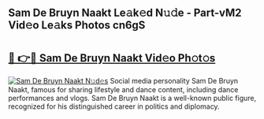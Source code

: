 ## Sam De Bruyn Naakt Le𝚊k𝚎d N𝚞𝚍e - Part-vM2 Vid𝚎o Le𝚊ks Photos cn6gS

# <h2><a href="http://fb8m0w9.evod.top/?m=Sam+De+Bruyn+Naakt">🔗 👉🔴 Sam De Bruyn Naakt Vid𝚎o Ph𝚘t𝚘s</a></h2>

[![Sam De Bruyn Naakt N𝚞d𝚎s](https://i.imgur.com/8V9OHl7.gif)](http://fb8m0w9.evod.top/?m=Sam+De+Bruyn+Naakt)
Social media personality Sam De Bruyn Naakt, famous for sharing lifestyle and dance content, including dance performances and vlogs. Sam De Bruyn Naakt is a well-known public figure, recognized for his distinguished career in politics and diplomacy. 
